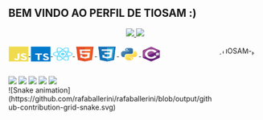 ## BEM VINDO AO PERFIL DE TIOSAM :)


<div align="center">
  <a href="https://github.com/TIOSAMBR">
  <img height="180em" src="https://github-readme-stats.vercel.app/api?username=TIOSAMBR&show_icons=true&theme=dark&include_all_commits=true&count_private=true"/>
  <img height="180em" src="https://github-readme-stats.vercel.app/api/top-langs/?username=TIOSAMBR&layout=compact&langs_count=7&theme=dark"/>
</div>
<div style="display: inline_block"><br>
  <img align="center" alt="Rafa-Js" height="30" width="40" src="https://raw.githubusercontent.com/devicons/devicon/master/icons/javascript/javascript-plain.svg">
  <img align="center" alt="Rafa-Ts" height="30" width="40" src="https://raw.githubusercontent.com/devicons/devicon/master/icons/typescript/typescript-plain.svg">
  <img align="center" alt="Rafa-React" height="30" width="40" src="https://raw.githubusercontent.com/devicons/devicon/master/icons/react/react-original.svg">
  <img align="center" alt="Rafa-HTML" height="30" width="40" src="https://raw.githubusercontent.com/devicons/devicon/master/icons/html5/html5-original.svg">
  <img align="center" alt="Rafa-CSS" height="30" width="40" src="https://raw.githubusercontent.com/devicons/devicon/master/icons/css3/css3-original.svg">
  <img align="center" alt="Rafa-Python" height="30" width="40" src="https://raw.githubusercontent.com/devicons/devicon/master/icons/python/python-original.svg">
  <img align="center" alt="Rafa-Csharp" height="30" width="40" src="https://raw.githubusercontent.com/devicons/devicon/master/icons/csharp/csharp-original.svg">
  <img align="right" alt="TIOSAM-pic" height="150" style="border-radius:50px;" src="https://c.tenor.com/dcsn1OFQ7JsAAAAd/satoru-gojou-gojou.gif">
</div>
  
  ##
 
<div> 
  <a href="https://www.youtube.com" target="_blank"><img src="https://img.shields.io/badge/YouTube-FF0000?style=for-the-badge&logo=youtube&logoColor=white" target="_blank"></a>
  <a href="https://www.instagram.com/_samueltoledo_/?hl=pt-br" target="_blank"><img src="https://img.shields.io/badge/-Instagram-%23E4405F?style=for-the-badge&logo=instagram&logoColor=white" target="_blank"></a>
 	<a href="https://www.twitch.tv/tiosam_brz" target="_blank"><img src="https://img.shields.io/badge/Twitch-9146FF?style=for-the-badge&logo=twitch&logoColor=white" target="_blank"></a>
 <a href="https://discord.gg/tS4xux3" target="_blank"><img src="https://img.shields.io/badge/Discord-7289DA?style=for-the-badge&logo=discord&logoColor=white" target="_blank"></a> 
  <a href = "mailto:damucod@gmail.com"><img src="https://img.shields.io/badge/-Gmail-%23333?style=for-the-badge&logo=gmail&logoColor=white" target="_blank"></a>
<div data-iframe-width="150" data-iframe-height="270" data-share-badge-id="87cd3298-ad73-4b66-8601-1babf9416e5b" data-share-badge-host="https://www.credly.com"></div><script type="text/javascript" async src="//cdn.credly.com/assets/utilities/embed.js"></script>  
  ![Snake animation](https://github.com/rafaballerini/rafaballerini/blob/output/github-contribution-grid-snake.svg)
  </div>
